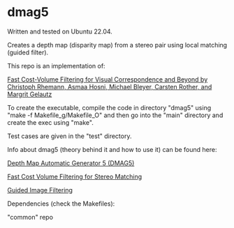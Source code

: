 # dmag5

Written and tested on Ubuntu 22.04.

Creates a depth map (disparity map) from a stereo pair using local matching (guided filter).

This repo is an implementation of:

[Fast Cost-Volume Filtering for Visual Correspondence and Beyond by Christoph Rhemann, Asmaa Hosni, Michael Bleyer, Carsten Rother, and Margrit Gelautz](http://research.microsoft.com/pubs/147301/rhemannetal.pdf)

To create the executable, compile the code in directory "dmag5" using "make -f Makefile_g/Makefile_O" and then go into the "main" directory and create the exec using "make".

Test cases are given in the "test" directory.

Info about dmag5 (theory behind it and how to use it) can be found here:

[Depth Map Automatic Generator 5 (DMAG5)](https://3dstereophoto.blogspot.com/2014/05/depth-map-automatic-generator-5-dmag5.html)

[Fast Cost Volume Filtering for Stereo Matching](https://3dstereophoto.blogspot.com/2014/05/fast-cost-volume-filtering-for-stereo.html)

[Guided Image Filtering](https://3dstereophoto.blogspot.com/2014/05/guided-image-filtering.html)

Dependencies (check the Makefiles):

"common" repo
